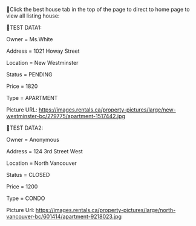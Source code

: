 

👀Click the best house tab in the top of the page to direct to home page to view all listing house:



👀TEST DATA1:

Owner = Ms.White

Address = 1021 Howay Street

Location = New Westminster

Status = PENDING

Price = 1820

Type = APARTMENT

Picture URL:
https://images.rentals.ca/property-pictures/large/new-westminster-bc/279775/apartment-1517442.jpg




👀TEST DATA2:

Owner = Anonymous

Address = 124 3rd Street West

Location = North Vancouver

Status = CLOSED

Price = 1200

Type = CONDO

Picture Url: https://images.rentals.ca/property-pictures/large/north-vancouver-bc/601414/apartment-9218023.jpg

